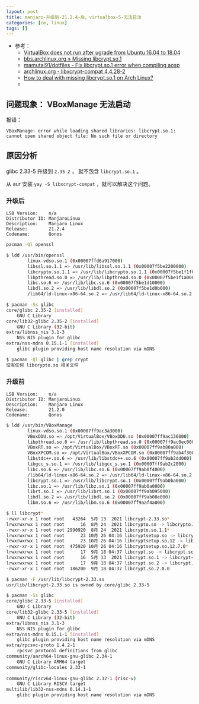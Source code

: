 ```yaml
---
layout: post
title: manjaro-升级到-21.2.4-后，virtualbox-5-无法启动
categories: [cm, linux]
tags: []
---
```


* 参考： 
  * [VirtualBox does not run after ugrade from Ubuntu 16.04 to 18.04](https://askubuntu.com/questions/1096537/virtualbox-does-not-run-after-ugrade-from-ubuntu-16-04-to-18-04)
  * [bbs.archlinux.org » Missing libcrypt.so.1](https://bbs.archlinux.org/viewtopic.php?id=274160&p=2)
  * [mamutal91/dotfiles - Fix libcrypt.so.1 error when compiling aosp](https://github.com/mamutal91/dotfiles/commit/322de39456407fa3349fe41f645ba164743b1038)
  * [archlinux.org - libxcrypt-compat 4.4.28-2](https://archlinux.org/packages/core/x86_64/libxcrypt-compat/)
  * [How to deal with missing libcrypt.so.1 on Arch Linux?](https://unix.stackexchange.com/questions/691479/how-to-deal-with-missing-libcrypt-so-1-on-arch-linux)
  * []()



## 问题现象： VBoxManage 无法启动

报错：

~~~
VBoxManage: error while loading shared libraries: libcrypt.so.1: cannot open shared object file: No such file or directory
~~~


## 原因分析

glibc 2.33-5 升级到 `2.35-2` ， 就不包含 `libcrypt.so.1` 。

从 aur 安装 `yay -S libxcrypt-compat` ，就可以解决这个问题。


### 升级后

~~~
LSB Version:    n/a
Distributor ID: ManjaroLinux
Description:    Manjaro Linux
Release:        21.2.4
Codename:       Qonos
~~~

~~~bash
pacman -Ql openssl
~~~

~~~bash
$ ldd /usr/bin/openssl 
        linux-vdso.so.1 (0x00007ffd6a917000)
        libssl.so.1.1 => /usr/lib/libssl.so.1.1 (0x00007f5be2200000)
        libcrypto.so.1.1 => /usr/lib/libcrypto.so.1.1 (0x00007f5be1f1f000)
        libpthread.so.0 => /usr/lib/libpthread.so.0 (0x00007f5be1f1a000)
        libc.so.6 => /usr/lib/libc.so.6 (0x00007f5be1d10000)
        libdl.so.2 => /usr/lib/libdl.so.2 (0x00007f5be1d0b000)
        /lib64/ld-linux-x86-64.so.2 => /usr/lib64/ld-linux-x86-64.so.2 (0x00007f5be2376000)
~~~

~~~bash
$ pacman -Ss glibc
core/glibc 2.35-2 [installed]
    GNU C Library
core/lib32-glibc 2.35-2 [installed]
    GNU C Library (32-bit)
extra/libnss_nis 3.1-3
    NSS NIS plugin for glibc
extra/nss-mdns 0.15.1-1 [installed]
    glibc plugin providing host name resolution via mDNS

$ pacman -Ql glibc | grep crypt
没有任何 libcrypto.so 相关文件
~~~


### 升级前

~~~
LSB Version:    n/a
Distributor ID: ManjaroLinux
Description:    Manjaro Linux
Release:        21.2.0
Codename:       Qonos
~~~

~~~bash
$ ldd /usr/bin/VBoxManage
        linux-vdso.so.1 (0x00007ff9ac3a3000)
        VBoxDDU.so => /opt/VirtualBox/VBoxDDU.so (0x00007ff9ac136000)
        libpthread.so.0 => /usr/lib/libpthread.so.0 (0x00007ff9ac0ec000)
        VBoxRT.so => /opt/VirtualBox/VBoxRT.so (0x00007ff9ab80a000)
        VBoxXPCOM.so => /opt/VirtualBox/VBoxXPCOM.so (0x00007ff9ab4f3000)
        libstdc++.so.6 => /usr/lib/libstdc++.so.6 (0x00007ff9ab2dd000)
        libgcc_s.so.1 => /usr/lib/libgcc_s.so.1 (0x00007ff9ab2c2000)
        libc.so.6 => /usr/lib/libc.so.6 (0x00007ff9ab0f4000)
        /lib64/ld-linux-x86-64.so.2 => /usr/lib64/ld-linux-x86-64.so.2 (0x00007ff9ac3a4000)
        libcrypt.so.1 => /usr/lib/libcrypt.so.1 (0x00007ff9ab0ba000)
        libz.so.1 => /usr/lib/libz.so.1 (0x00007ff9ab0a0000)
        librt.so.1 => /usr/lib/librt.so.1 (0x00007ff9ab095000)
        libdl.so.2 => /usr/lib/libdl.so.2 (0x00007ff9ab08e000)
        libm.so.6 => /usr/lib/libm.so.6 (0x00007ff9aaf4a000)
~~~

~~~bash
$ ll libcrypt*
-rwxr-xr-x 1 root root   43264  5月 13  2021 libcrypt-2.33.so*
lrwxrwxrwx 1 root root      16  8月 24  2021 libcrypto.so -> libcrypto.so.1.1*
-rwxr-xr-x 1 root root 2990920  8月 24  2021 libcrypto.so.1.1*
lrwxrwxrwx 1 root root      23 10月 26 04:16 libcryptsetup.so -> libcryptsetup.so.12.7.0*
lrwxrwxrwx 1 root root      23 10月 26 04:16 libcryptsetup.so.12 -> libcryptsetup.so.12.7.0*
-rwxr-xr-x 1 root root  475920 10月 26 04:16 libcryptsetup.so.12.7.0*
lrwxrwxrwx 1 root root      17  9月 18 04:37 libcrypt.so -> libcrypt.so.2.0.0*
lrwxrwxrwx 1 root root      16  5月 13  2021 libcrypt.so.1 -> libcrypt-2.33.so*
lrwxrwxrwx 1 root root      17  9月 18 04:37 libcrypt.so.2 -> libcrypt.so.2.0.0*
-rwxr-xr-x 1 root root  186200  9月 18 04:37 libcrypt.so.2.0.0
~~~

~~~bash
$ pacman -F /usr/lib/libcrypt-2.33.so
usr/lib/libcrypt-2.33.so is owned by core/glibc 2.33-5
~~~

~~~bash
$ pacman -Ss glibc
core/glibc 2.33-5 [installed]
    GNU C Library
core/lib32-glibc 2.33-5 [installed]
    GNU C Library (32-bit)
extra/libnss_nis 3.1-3
    NSS NIS plugin for glibc
extra/nss-mdns 0.15.1-1 [installed]
    glibc plugin providing host name resolution via mDNS
extra/rpcsvc-proto 1.4.2-1
    rpcsvc protocol definitions from glibc
community/aarch64-linux-gnu-glibc 2.34-1
    GNU C Library ARM64 target
community/glibc-locales 2.33-1
    
community/riscv64-linux-gnu-glibc 2.32-1 (risc-v)
    GNU C Library RISCV target
multilib/lib32-nss-mdns 0.14.1-1
    glibc plugin providing host name resolution via mDNS
~~~
























